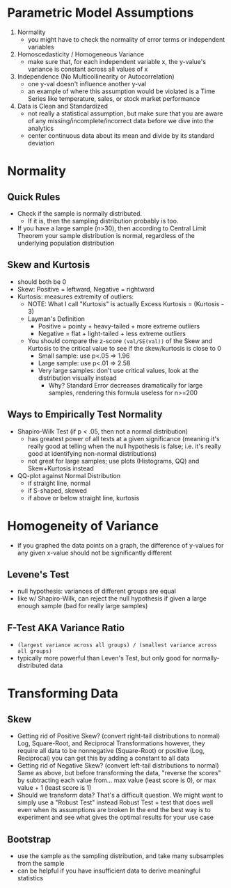 # Parametric Model Assumptions

1. Normality
	* you might have to check the normality of error terms or independent variables
2. Homoscedasticity / Homogeneous Variance
	* make sure that, for each independent variable x, the y-value's variance is constant across all values of x
3. Independence (No Multicollinearity or Autocorrelation)
	* one y-val doesn't influence another y-val
	* an example of where this assumption would be violated is a Time Series like temperature, sales, or stock market performance
4. Data is Clean and Standardized
	* not really a statistical assumption, but make sure that you are aware of any missing/incomplete/incorrect data before we dive into the analytics
	* center continuous data about its mean and divide by its standard deviation


# Normality
## Quick Rules
* Check if the sample is normally distributed.
	* If it is, then the sampling distribution probably is too.
* If you have a large sample (n>30), then according to Central Limit Theorem your sample distribution is normal, regardless of the underlying population distribution

## Skew and Kurtosis
* should both be 0
* Skew: Positive = leftward, Negative = rightward
* Kurtosis: measures extremity of outliers:
	* NOTE: What I call "Kurtosis" is actually Excess Kurtosis = (Kurtosis - 3)
	* Layman's Definition
		* Positive = pointy + heavy-tailed + more extreme outliers
		* Negative = flat + light-tailed + less extreme outliers
	* You should compare the z-score `(val/SE(val))` of the Skew and Kurtosis to the critical value to see if the skew/kurtosis is close to 0
		* Small sample: use p<.05 => 1.96
		* Large sample: use p<.01 => 2.58
		* Very large samples: don't use critical values, look at the distribution visually instead
			* Why? Standard Error decreases dramatically for large samples, rendering this formula useless for n>=200

## Ways to Empirically Test Normality
* Shapiro-Wilk Test (if p < .05, then not a normal distribution)
	*  has greatest power of all tests at a given significance (meaning it's really good at telling when the null hypothesis is false; i.e. it's really good at identifying non-normal distributions)
	* not great for large samples; use plots (Histograms, QQ) and Skew+Kurtosis instead
* QQ-plot against Normal Distribution
	* if straight line, normal
	* if S-shaped, skewed
	* if above or below straight line, kurtosis

# Homogeneity of Variance
* if you graphed the data points on a graph, the difference of y-values for any given x-value should not be significantly different

## Levene's Test
* null hypothesis: variances of different groups are equal
* like w/ Shapiro-Wilk, can reject the null hypothesis if given a large enough sample (bad for really large samples)

## F-Test AKA Variance Ratio
* `(largest variance across all groups) / (smallest variance across all groups)`
* typically more powerful than Leven's Test, but only good for normally-distributed data

# Transforming Data

## Skew
* Getting rid of Positive Skew? (convert right-tail distributions to normal)
		Log, Square-Root, and Reciprocal Transformations
		however, they require all data to be nonnegative (Square-Root) or positive (Log, Reciprocal)
			you can get this by adding a constant to all data
* Getting rid of Negative Skew? (convert left-tail distributions to normal)
		Same as above, but before transforming the data, "reverse the scores" by subtracting each value from...
			max value (least score is 0), or
			max value + 1 (least score is 1)
* Should we transform data?
		That's a difficult question. We might want to simply use a "Robust Test" instead
			Robust Test = test that does well even when its assumptions are broken
		In the end the best way is to experiment and see what gives the optimal results for your use case

## Bootstrap
* use the sample as the sampling distribution, and take many subsamples from the sample
* can be helpful if you have insufficient data to derive meaningful statistics
